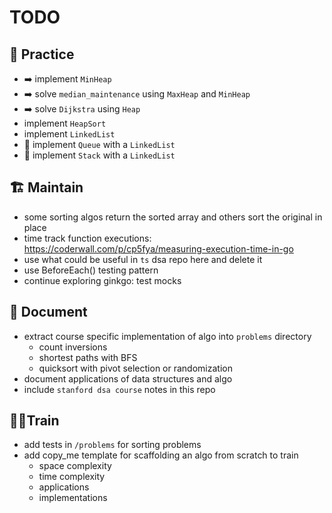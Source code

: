 # TODO

## 💪 Practice
- ➡️ implement `MinHeap`
- ➡️ solve `median_maintenance` using `MaxHeap` and `MinHeap`
- ➡️ solve `Dijkstra` using `Heap`
- implement `HeapSort`
- implement `LinkedList`
- 🤔 implement `Queue` with a `LinkedList`
- 🤔 implement `Stack` with a `LinkedList`

## 🏗️ Maintain
- some sorting algos return the sorted array and others sort the original in place
- time track function executions: https://coderwall.com/p/cp5fya/measuring-execution-time-in-go
- use what could be useful in `ts` dsa repo here and delete it
- use BeforeEach() testing pattern
- continue exploring ginkgo: test mocks

## 📔 Document
- extract course specific implementation of algo into `problems` directory
    - count inversions
    - shortest paths with BFS
    - quicksort with pivot selection or randomization
- document applications of data structures and algo
- include `stanford dsa course` notes in this repo

## 🧗‍♂️Train
- add tests in `/problems` for sorting problems
- add copy_me template for scaffolding an algo from scratch to train
    - space complexity
    - time complexity
    - applications
    - implementations
